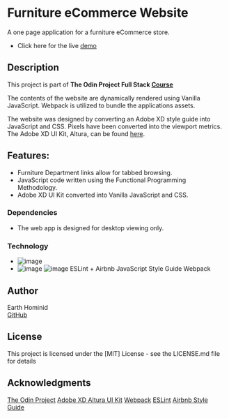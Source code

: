 # Furniture eCommerce Website

A one page application for a furniture eCommerce store. 

* Click here for the live [demo](https://earth-hominid.github.io/Furniture-Store/)

## Description

This project is part of **The Odin Project Full Stack [Course](https://www.theodinproject.com/paths/full-stack-javascript/courses/javascript/lessons/restaurant-page)**

The contents of the website are dynamically rendered using Vanilla JavaScript. Webpack is utilized to bundle the applications assets.

The website was designed by converting an Adobe XD style guide into JavaScript and CSS.
Pixels have been converted into the viewport metrics. The Adobe XD UI Kit, Altura, can be found [here](https://www.adobe.com/ca/products/xd/features/ui-kits.html).

## Features:

* Furniture Department links allow for tabbed browsing. 
* JavaScript code written using the Functional Programming Methodology.
* Adobe XD UI Kit converted into Vanilla JavaScript and CSS.
 
### Dependencies

* The web app is designed for desktop viewing only. 

### Technology

* ![image](https://img.shields.io/badge/JavaScript-323330?style=for-the-badge&logo=javascript&logoColor=F7DF1E)
* ![image](https://img.shields.io/badge/HTML5-E34F26?style=for-the-badge&logo=html5&logoColor=white)
![image](https://img.shields.io/badge/CSS3-1572B6?style=for-the-badge&logo=css3&logoColor=white)
ESLint + Airbnb JavaScript Style Guide
Webpack

## Author

Earth Hominid  
[GitHub](https://github.com/Earth-Hominid)

## License

This project is licensed under the [MIT] License - see the LICENSE.md file for details

## Acknowledgments

[The Odin Project](https://www.theodinproject.com)
[Adobe XD Altura UI Kit](https://www.adobe.com/ca/products/xd/features/ui-kits.html)
[Webpack](https://webpack.js.org/)
[ESLint](https://eslint.org/)
[Airbnb Style Guide](https://github.com/airbnb/javascript)